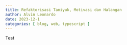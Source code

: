 ```yaml
---
title: Refaktorisasi Taniyuk, Motivasi dan Halangan
author: Alvin Leonardo
date: 2023-12-1
categories: [ blog, web, typescript ]
---
```


Test
